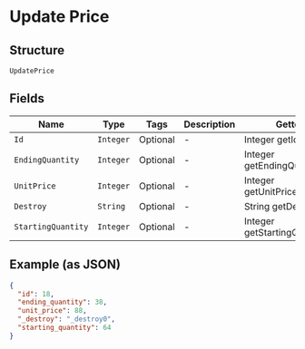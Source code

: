 
# Update Price

## Structure

`UpdatePrice`

## Fields

| Name | Type | Tags | Description | Getter | Setter |
|  --- | --- | --- | --- | --- | --- |
| `Id` | `Integer` | Optional | - | Integer getId() | setId(Integer id) |
| `EndingQuantity` | `Integer` | Optional | - | Integer getEndingQuantity() | setEndingQuantity(Integer endingQuantity) |
| `UnitPrice` | `Integer` | Optional | - | Integer getUnitPrice() | setUnitPrice(Integer unitPrice) |
| `Destroy` | `String` | Optional | - | String getDestroy() | setDestroy(String destroy) |
| `StartingQuantity` | `Integer` | Optional | - | Integer getStartingQuantity() | setStartingQuantity(Integer startingQuantity) |

## Example (as JSON)

```json
{
  "id": 18,
  "ending_quantity": 38,
  "unit_price": 88,
  "_destroy": "_destroy0",
  "starting_quantity": 64
}
```

